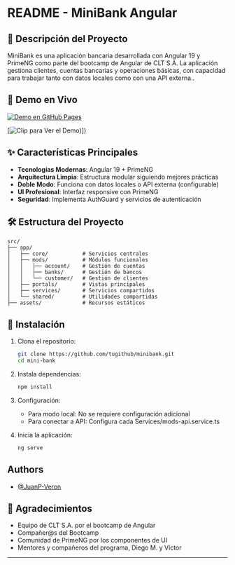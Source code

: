 # README - MiniBank Angular

## 🏦 Descripción del Proyecto

MiniBank es una aplicación bancaria desarrollada con Angular 19 y PrimeNG como parte del bootcamp de Angular de CLT S.A. La aplicación gestiona clientes, cuentas bancarias y operaciones básicas, con capacidad para trabajar tanto con datos locales como con una API externa..

## 🚀 Demo en Vivo

[![Demo en GitHub Pages](https://img.shields.io/badge/🚀_Ver_Demo_Online-FF5722?style=for-the-badge&logo=github&logoColor=white)](https://juanp-veron.github.io/Mini-Bank/login)

[![Clip para Ver el Demo](https://github.com/JuanP-Veron/clt/blob/master/public/MiniBank.PNG))])

## ✨ Características Principales

- **Tecnologías Modernas**: Angular 19 + PrimeNG
- **Arquitectura Limpia**: Estructura modular siguiendo mejores prácticas
- **Doble Modo**: Funciona con datos locales o API externa (configurable)
- **UI Profesional**: Interfaz responsive con PrimeNG
- **Seguridad**: Implementa AuthGuard y servicios de autenticación

## 🛠 Estructura del Proyecto

```
src/
├── app/
│   ├── core/           # Servicios centrales
│   ├── mods/           # Módulos funcionales
│   │   ├── account/    # Gestión de cuentas
│   │   ├── banks/      # Gestión de bancos
│   │   └── customer/   # Gestión de clientes
│   ├── portals/        # Vistas principales
│   ├── services/       # Servicios compartidos
│   └── shared/         # Utilidades compartidas
├── assets/             # Recursos estáticos
```

## 🔧 Instalación

1. Clona el repositorio:
   ```bash
   git clone https://github.com/tugithub/minibank.git
   cd mini-bank
   ```

2. Instala dependencias:
   ```bash
   npm install
   ```

3. Configuración:
   - Para modo local: No se requiere configuración adicional
   - Para conectar a API: Configura cada Services/mods-api.service.ts

4. Inicia la aplicación:
   ```bash
   ng serve
   ```

## Authors

- [@JuanP-Veron](https://github.com/JuanP-Veron)

## 🙏 Agradecimientos

- Equipo de CLT S.A. por el bootcamp de Angular 
- Compañer@s del Bootcamp
- Comunidad de PrimeNG por los componentes de UI
- Mentores y compañeros del programa, Diego M. y Victor

---
